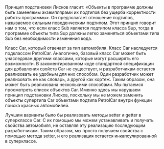 Принцип подстановки Лисков гласит: «Объекты в программе должны быть заменяемы экземплярами их подтипов без ущерба корректности работы программы».
Он предполагает отношение подтипов, называемое сильным поведенческим подтипом. Этот принцип говорит нам о том, что если класс Sub является подтипом класса Sup, тогда в программе объекты типа Sup должны легко заменяться объектами типа Sub без необходимости изменения кода. 

Класс Car, который отвечает за тип автомобиля. Класс Car наследуется подклассом PetrolCar. Аналогично, базовый класс Car может быть унаследован другими классами, которые могут расширять его возможности.
В закоментированном коде стандартной спецификации для добавления свойств Car не существует, и разработчикам остается реализовать ее удобным для них способом. Один разработчик может реализовать ее как словарь, а другой как кортеж. 
Таким образом, она может быть реализована несколькими способами. Мы пытаемся просмотреть список объектов Car. Именно здесь мы нарушаем принцип подстановки Лисков, поскольку мы не можем заменить объекты супертипа Car объектами подтипа PetrolCar внутри функции поиска красных автомобилей.

Лучшим варианты было бы реализовать методы setter и getter в суперклассе Car. С их помощью мы можем устанавливать и получать свойства автомобиля, не оставляя эту реализацию последующим разработчикам. 
Таким образом, мы просто получаем свойства с помощью метода setter, и его реализация остается инкапсулированной в суперклассе.
